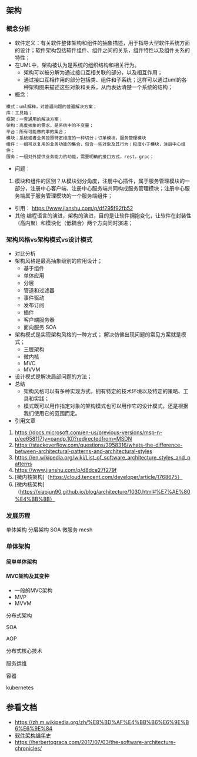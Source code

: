 ## 架构
### 概念分析
- 软件定义：有关软件整体架构和组件的抽象描述，用于指导大型软件系统方面的设计；软件架构包括软件组件、组件之间的关系，组件特性以及组件关系的特性；
- 在UML中，架构被认为是系统的组织结构和相关行为。
  - 架构可以被分解为通过接口互相关联的部分，以及相互作用；
  - 通过接口互相作用的部分包括类、组件和子系统；这样可以通过uml的各种架构图来描述这些对象和关系，从而表达清楚一个系统的结构；
- 概念：
```
模式：uml解释，对普遍问题的普遍解决方案；
库：工具箱；
框架：一套通用的解决方案；
架构：高度抽象的需求，是系统中的不变量；
平台：所有可能做的事的集合；
模块：系统或者业务按照特定维度的一种切分；订单模块，服务管理模块
组件：一组可以复用的业务功能的集合，包含一些对象及其行为；粒度小于模块，注册中心组件；
服务：一组对外提供业务能力的功能，需要明确的接口方式，rest，grpc；
```
- 问题：
1. 模块和组件的区别？从模块划分角度，注册中心插件，属于服务管理模块的一部分，注册中心客户端、注册中心服务端共同构成服务管理模块；注册中心服务端属于服务管理模块的一个服务端组件；
- 引用：
https://www.jianshu.com/p/df295f92fb52
- 其他
编程语言的演进，架构的演进，目的是让软件拥抱变化，让软件在封装性（高内聚）和模块化（低耦合）两个方向同时演进；
### 架构风格vs架构模式vs设计模式
- 对比分析
- 架构风格是最高抽象级别的应用设计；
  - 基于组件
  - 单体应用
  - 分层
  - 管道和过滤器
  - 事件驱动
  - 发布订阅
  - 插件
  - 客户端服务器
  - 面向服务 SOA
- 架构模式是实现架构风格的一种方式；
解决仿佛出现问题的常见方案就是模式；
  - 三层架构
  - 微内核
  - MVC
  - MVVM
- 设计模式是解决局部问题的方法；
- 总结
  - 架构风格可以有多种实现方式，拥有特定的技术环境以及特定的策略、工具和实践；
  - 模式既可以用作指定对象的架构模式也可以用作它的设计模式，还是根据我们使用它的范围而定。
- 引用文章
1. https://docs.microsoft.com/en-us/previous-versions/msp-n-p/ee658117(v=pandp.10)?redirectedfrom=MSDN
2. https://stackoverflow.com/questions/3958316/whats-the-difference-between-architectural-patterns-and-architectural-styles
3. https://en.wikipedia.org/wiki/List_of_software_architecture_styles_and_patterns
4. https://www.jianshu.com/p/d8dce27f279f
5. [微内核架构]（https://cloud.tencent.com/developer/article/1768675）
6. [微内核架构]（https://xiaojun90.github.io/blog/architecture/1030.html#%E7%AE%80%E4%BB%8B）
### 发展历程
  单体架构
  分层架构
  SOA
  微服务
  mesh

### 单体架构

#### 简单单体架构

#### MVC架构及其变种
- 一般的MVC架构
- MVP
- MVVM

分布式架构

SOA

AOP

分布式核心技术

服务运维

容器

kubernetes


## 参看文档
- https://zh.m.wikipedia.org/zh/%E8%BD%AF%E4%BB%B6%E6%9E%B6%E6%9E%84
- [软件架构编年史](https://www.jianshu.com/p/b477b2cc6cfa)
- https://herbertograca.com/2017/07/03/the-software-architecture-chronicles/